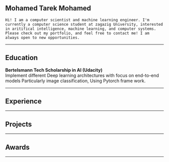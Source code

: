 ## Mohamed Tarek Mohamed
```Hi! I am a computer scientist and machine learning engineer. I'm currently a computer science student at zagazig University, interested in aritifical intelligence, machine learning, and computer systems. Please check out my portfolio, and feel free to contact me! I am always open to new opportunities.```
***
## Education
__Bertelsmann Tech Scholarship in AI (Udacity)__                                                                  
Implement different Deep learning architectures with focus on end-to-end models Particularly image classification, Using Pytorch frame work.
***
## Experience


***
## Projects

****
## Awards


****
